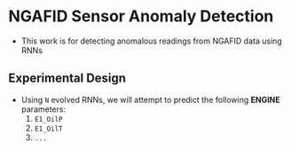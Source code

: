 # NGAFID Sensor Anomaly Detection
* This work is for detecting anomalous readings from NGAFID data using RNNs

## Experimental Design
* Using `N` evolved RNNs, we will attempt to predict the following **ENGINE** parameters:
    1. `E1_OilP`
    2. `E1_OilT`
    3. `...`
